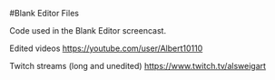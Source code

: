#Blank Editor Files 

Code used in the Blank Editor screencast. 


Edited videos https://youtube.com/user/Albert10110

Twitch streams (long and unedited) https://www.twitch.tv/alsweigart

